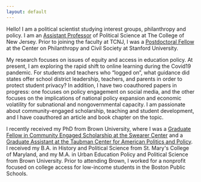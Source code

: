 ```yaml
---
layout: default
---
```


Hello! I am a political scientist studying interest groups, philanthropy and policy. I am an [Assistant Professor](https://polisci.tcnj.edu/faculty_staff/cadence-willse/) of Political Science at The College of New Jersey. Prior to joining the faculty at TCNJ, I was a [Postdoctoral Fellow](https://pacscenter.stanford.edu/person/cadence-willse/) at the Center on Philanthropy and Civil Society at Stanford University.

My research focuses on issues of equity and access in education policy.  At present, I am exploring the rapid shift to online learning during the Covid19 pandemic. For students and teachers who “logged on”, what guidance did states offer school district leadership, teachers, and parents in order to protect student privacy? In addition, I have two coauthored papers in progress: one focuses on policy engagement on social media, and the other focuses on the implications of national policy expansion and economic volatility for subnational and nongovernmental capacity. I am passionate about community-engaged scholarship, teaching and student development, and I have coauthored an article and book chapter on the topic.

I recently received my PhD from Brown University, where I was a [Graduate Fellow in Community Engaged Scholarship at the Swearer Center](https://www.brown.edu/academics/college/swearer/people/graduate-fellows-assistants/cadence-willse) and a [Graduate Assistant at the Taubman Center for American Politics and Policy](https://watson.brown.edu/taubman/people/cadence-willse). I received my B.A. in History and Political Science from St. Mary's College of Maryland, and my M.A. in Urban Education Policy and Political Science from Brown University.  Prior to attending Brown, I worked for a nonprofit focused on college access for low-income students in the Boston Public Schools. 
